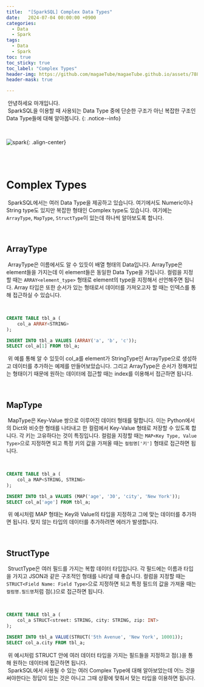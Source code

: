 ```yaml
---
title:  "[SparkSQL] Complex Data Types"
date:   2024-07-04 00:00:00 +0900
categories:
  - Data
  - Spark
tags:
  - Data
  - Spark
toc: true
toc_sticky: true
toc_label: "Complex Types"
header-img: https://github.com/magaeTube/magaeTube.github.io/assets/78892113/33121d67-2121-4304-8bcc-a75ef78d592d
header-mask: true

---
```


&nbsp;안녕하세요 마개입니다.  
&nbsp;SparkSQL을 이용할 때 사용되는 Data Type 중에 단순한 구조가 아닌 복잡한 구조인 Data Type들에 대해 알아봅니다.
{: .notice--info}

<br>

![spark](https://github.com/magaeTube/magaeTube.github.io/assets/78892113/10d59a6c-1be0-45b8-a755-74f43c85fa91){: .align-center}

<br><br>

# Complex Types
&nbsp;SparkSQL에서는 여러 Data Type을 제공하고 있습니다. 여기에서도 Numeric이나 String type도 있지만 복잡한 형태인 Complex type도 있습니다. 여기에는 `ArrayType`, `MapType`, `StructType`이 있는데 하나씩 알아보도록 합니다.

<br>

## ArrayType
&nbsp;ArrayType은 이름에서도 알 수 있듯이 배열 형태의 Data입니다. ArrayType은 element들을 가지는데 이 element들은 동일한 Data Type을 가집니다. 컬럼을 지정할 때는 `ARRAY<element_type>` 형태로 element의 type을 지정해서 선언해주면 됩니다. Array 타입은 또한 순서가 있는 형태로서 데이터를 가져오고자 할 때는 인덱스를 통해 접근하실 수 있습니다.

<br>

```sql
CREATE TABLE tbl_a (
    col_a ARRAY<STRING>
);

INSERT INTO tbl_a VALUES (ARRAY('a', 'b', 'c'));
SELECT col_a[1] FROM tbl_a;

```

&nbsp;위 예를 통해 알 수 있듯이 col_a를 element가 StringType인 ArrayType으로 생성하고 데이터를 추가하는 예제를 만들어보았습니다. 그리고 ArrayType은 순서가 정해져있는 형태이기 때문에 원하는 데이터에 접근할 때는 index를 이용해서 접근하면 됩니다.

<br>

## MapType
&nbsp;MapType은 Key-Value 쌍으로 이루어진 데이터 형태를 말합니다. 이는 Python에서의 Dict와 비슷한 형태를 나타내고 한 컬럼에서 Key-Value 형태로 저장할 수 있도록 합니다. 각 키는 고유하다는 것이 특징입니다. 컬럼을 지정할 때는 `MAP<Key Type, Value Type>`으로 지정하면 되고 특정 키의 값을 가져올 때는 `컬럼명['키']` 형태로 접근하면 됩니다.

<br>

```sql
CREATE TABLE tbl_a (
    col_a MAP<STRING, STRING> 
);

INSERT INTO tbl_a VALUES (MAP('age', '30', 'city', 'New York'));
SELECT col_a['age'] FROM tbl_a;

```

&nbsp;위 예시처럼 MAP 형태는 Key와 Value의 타입을 지정하고 그에 맞는 데이터를 추가하면 됩니다. 맞지 않는 타입의 데이터를 추가하려면 에러가 발생합니다. 

<br>

## StructType
&nbsp;StructType은 여러 필드를 가지는 복합 데이터 타입입니다. 각 필드에는 이름과 타입을 가지고 JSON과 같은 구조적인 형태를 나타낼 때 좋습니다. 컬럼을 지정할 때는 `STRUCT<Field Name: Field Type>`으로 지정하면 되고 특정 필드의 값을 가져올 때는 `컬럼명.필드명`처럼 점(.)으로 접근하면 됩니다.

<br>

```sql
CREATE TABLE tbl_a (
    col_a STRUCT<street: STRING, city: STRING, zip: INT>
);

INSERT INTO tbl_a VALUE(STRUCT('5th Avenue', 'New York', 10001));
SELECT col_a.city FROM tbl_a;
```

&nbsp;위 예시처럼 STRUCT 안에 여러 데이터 타입을 가지는 필드들을 지정하고 점(.)을 통해 원하는 데이터에 접근하면 됩니다.  
&nbsp;SparkSQL에서 사용될 수 있는 여러 Complex Type에 대해 알아보았는데 어느 것을 써야한다는 정답이 있는 것은 아니고 그때 상황에 맞춰서 맞는 타입을 이용하면 됩니다.